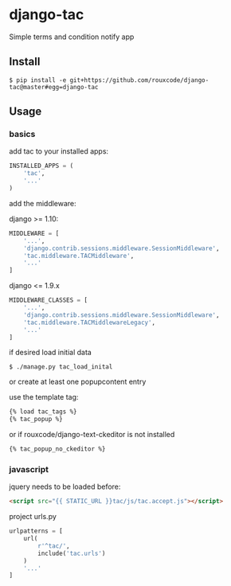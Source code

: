 # django-tac

Simple terms and condition notify app  


## Install  
```shell
$ pip install -e git+https://github.com/rouxcode/django-tac@master#egg=django-tac  
```  

## Usage  

### basics
add tac to your installed apps:  
```python
INSTALLED_APPS = (
    'tac',
    '...'
)
```  

add the middleware:  

django >= 1.10:  
```python
MIDDLEWARE = [
    '...',
    'django.contrib.sessions.middleware.SessionMiddleware',
    'tac.middleware.TACMiddleware',
    '...'
]
````
django <= 1.9.x
```python
MIDDLEWARE_CLASSES = [
    '...',
    'django.contrib.sessions.middleware.SessionMiddleware',
    'tac.middleware.TACMiddlewareLegacy',
    '...'
]
````

if desired load initial data  
```shell
$ ./manage.py tac_load_inital
```
or create at least one popupcontent entry  

use the template tag:
```html
{% load tac_tags %}
{% tac_popup %}
```
or if rouxcode/django-text-ckeditor is not installed
```html
{% tac_popup_no_ckeditor %}
```

### javascript  
jquery needs to be loaded before:  
```html
<script src="{{ STATIC_URL }}tac/js/tac.accept.js"></script>
```
project urls.py  
```python
urlpatterns = [
    url(
        r'^tac/',
        include('tac.urls')
    )
    '...'
]
```
